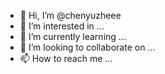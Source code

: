 - 👋 Hi, I’m @chenyuzheee
- 👀 I’m interested in ...
- 🌱 I’m currently learning ...
- 💞️ I’m looking to collaborate on ...
- 📫 How to reach me ...

<!---
chenyuzheee/chenyuzheee is a ✨ special ✨ repository because its `README.md` (this file) appears on your GitHub profile.
You can click the Preview link to take a look at your changes.
--->
